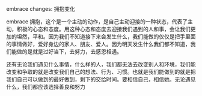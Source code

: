 embrace changes: 拥抱变化

embrace 拥抱，这个是一个主动的动作，是自己主动迎接的一种状态，代表了主动，积极的心态和态度。用这种心态和态度去迎接我们遇到的人和事，会让我们更加的坦然，平和。因为我们不知道接下来会发生什么，我们能做的仅仅是把手里面的事情做好，爱好身边的家人、朋友、爱人。因为明天发生什么我们都不知道，我们能做的是就是过好当下，去努力，去感恩相遇。

还有无论我们遇见什么事情，什么样的人，我们都无法去改变别人和环境，我们能改变和争取的就是改变我们自己的想法、行为、习惯。也就是我们能做到的就是把我们自己可以做到的最好做到，剩下的交给时间。要相信自己，相信她。无论遇见什么，我们都应该选择善良和努力